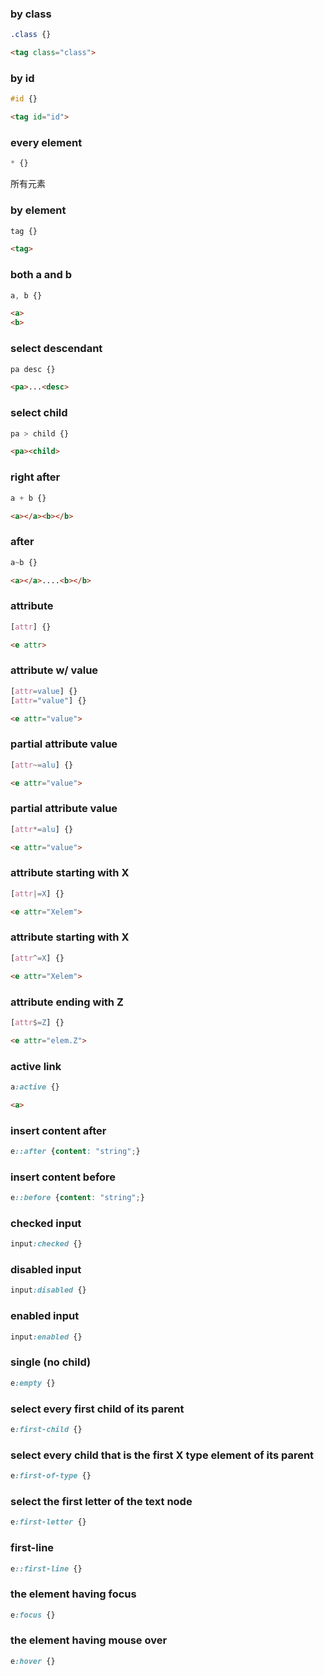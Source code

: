 ### by class
```css
.class {}
```
```html
<tag class="class">
```
### by id
```css
#id {}
```
```html
<tag id="id">
```
### every element
```css
* {}
```
所有元素
### by element
```css
tag {}
```
```html
<tag>
```
### both a and b
```css
a, b {}
```
```html
<a>
<b>
```
### select descendant
```css
pa desc {}
```
```html
<pa>...<desc>
```
### select child
```css
pa > child {}
```
```html
<pa><child>
```
### right after
```css
a + b {}
```
```html
<a></a><b></b>
```
### after
```css
a~b {}
```
```html
<a></a>....<b></b>
```
### attribute
```css
[attr] {}
```
```html
<e attr>
```
### attribute w/ value
```css
[attr=value] {}
[attr="value"] {}
```
```html
<e attr="value">
```
### partial attribute value
```css
[attr~=alu] {}
```
```html
<e attr="value">
```
### partial attribute value
```css
[attr*=alu] {}
```
```html
<e attr="value">
```
### attribute starting with X
```css
[attr|=X] {}
```
```html
<e attr="Xelem">
```
### attribute starting with X
```css
[attr^=X] {}
```
```html
<e attr="Xelem">
```
### attribute ending with Z
```css
[attr$=Z] {}
```
```html
<e attr="elem.Z">
```
### active link
```css
a:active {}
```
```html
<a>
```
### insert content after
```css
e::after {content: "string";}
```
### insert content before
```css
e::before {content: "string";}
```
### checked input
```css
input:checked {}
```
### disabled input
```css
input:disabled {}
```
### enabled input
```css
input:enabled {}
```
### single (no child)
```css
e:empty {}
```
### select every first child of its parent
```css
e:first-child {}
```
### select every child that is the first X type element of its parent
```css
e:first-of-type {}
```
### select the first letter of the text node
```css
e:first-letter {}
```
### first-line
```css
e::first-line {}
```
### the element having focus
```css
e:focus {}
```
### the element having mouse over
```css
e:hover {}
```
